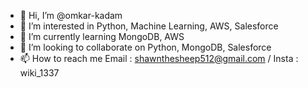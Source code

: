 - 👋 Hi, I’m @omkar-kadam
- 👀 I’m interested in Python, Machine Learning, AWS, Salesforce
- 🌱 I’m currently learning MongoDB, AWS
- 💞️ I’m looking to collaborate on Python, MongoDB, Salesforce
- 📫 How to reach me Email : shawnthesheep512@gmail.com / Insta : wiki_1337

<!---
omkar-kadam/omkar-kadam is a ✨ special ✨ repository because its `README.md` (this file) appears on your GitHub profile.
You can click the Preview link to take a look at your changes.
--->
